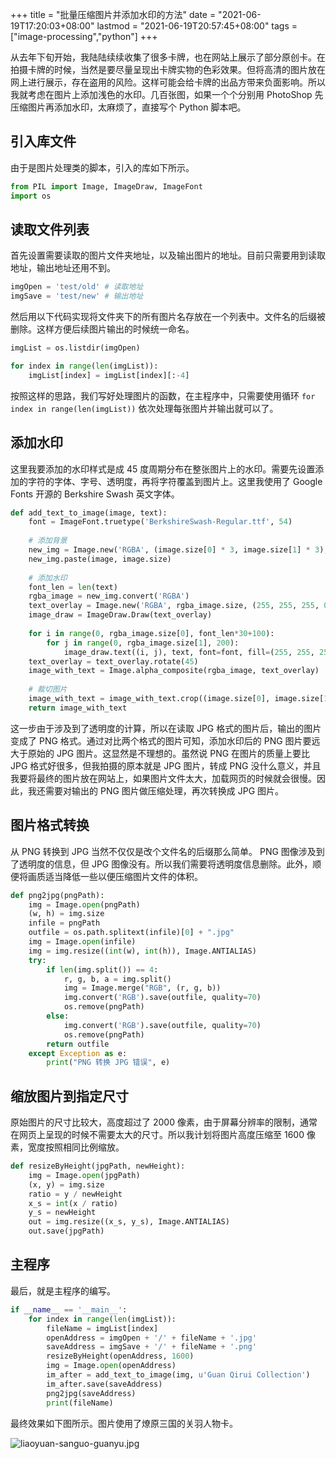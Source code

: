 +++
title = "批量压缩图片并添加水印的方法"
date = "2021-06-19T17:20:03+08:00"
lastmod = "2021-06-19T20:57:45+08:00"
tags = ["image-processing","python"]
+++

从去年下旬开始，我陆陆续续收集了很多卡牌，也在网站上展示了部分原创卡。在拍摄卡牌的时候，当然是要尽量呈现出卡牌实物的色彩效果。但将高清的图片放在网上进行展示，存在盗用的风险。这样可能会给卡牌的出品方带来负面影响。所以我就考虑在图片上添加浅色的水印。几百张图，如果一个个分别用 PhotoShop 先压缩图片再添加水印，太麻烦了，直接写个 Python 脚本吧。

## 引入库文件

由于是图片处理类的脚本，引入的库如下所示。

```python
from PIL import Image, ImageDraw, ImageFont
import os
```

## 读取文件列表

首先设置需要读取的图片文件夹地址，以及输出图片的地址。目前只需要用到读取地址，输出地址还用不到。

```python
imgOpen = 'test/old' # 读取地址
imgSave = 'test/new' # 输出地址
```

然后用以下代码实现将文件夹下的所有图片名存放在一个列表中。文件名的后缀被删除。这样方便后续图片输出的时候统一命名。

```python
imgList = os.listdir(imgOpen)

for index in range(len(imgList)):
    imgList[index] = imgList[index][:-4] 
```

按照这样的思路，我们写好处理图片的函数，在主程序中，只需要使用循环 `for index in range(len(imgList))` 依次处理每张图片并输出就可以了。

## 添加水印

这里我要添加的水印样式是成 45 度周期分布在整张图片上的水印。需要先设置添加的字符的字体、字号、透明度，再将字符覆盖到图片上。这里我使用了 Google Fonts 开源的 Berkshire Swash 英文字体。

```python
def add_text_to_image(image, text):
    font = ImageFont.truetype('BerkshireSwash-Regular.ttf', 54)
   
    # 添加背景
    new_img = Image.new('RGBA', (image.size[0] * 3, image.size[1] * 3), (0, 0, 0, 0))
    new_img.paste(image, image.size)
   
    # 添加水印
    font_len = len(text)
    rgba_image = new_img.convert('RGBA')
    text_overlay = Image.new('RGBA', rgba_image.size, (255, 255, 255, 0))
    image_draw = ImageDraw.Draw(text_overlay)
   
    for i in range(0, rgba_image.size[0], font_len*30+100):
        for j in range(0, rgba_image.size[1], 200):
            image_draw.text((i, j), text, font=font, fill=(255, 255, 255, 50))
    text_overlay = text_overlay.rotate(45)
    image_with_text = Image.alpha_composite(rgba_image, text_overlay)
   
    # 裁切图片
    image_with_text = image_with_text.crop((image.size[0], image.size[1], image.size[0] * 2, image.size[1] * 2))
    return image_with_text
```

这一步由于涉及到了透明度的计算，所以在读取 JPG 格式的图片后，输出的图片变成了 PNG 格式。通过对比两个格式的图片可知，添加水印后的 PNG 图片要远大于原始的 JPG 图片。这显然是不理想的。虽然说 PNG 在图片的质量上要比 JPG 格式好很多，但我拍摄的原本就是 JPG 图片，转成 PNG 没什么意义，并且我要将最终的图片放在网站上，如果图片文件太大，加载网页的时候就会很慢。因此，我还需要对输出的 PNG 图片做压缩处理，再次转换成 JPG 图片。

## 图片格式转换

从 PNG 转换到 JPG 当然不仅仅是改个文件名的后缀那么简单。 PNG 图像涉及到了透明度的信息，但 JPG 图像没有。所以我们需要将透明度信息删除。此外，顺便将画质适当降低一些以便压缩图片文件的体积。

```python
def png2jpg(pngPath):
    img = Image.open(pngPath) 
    (w, h) = img.size
    infile = pngPath
    outfile = os.path.splitext(infile)[0] + ".jpg"
    img = Image.open(infile)
    img = img.resize((int(w), int(h)), Image.ANTIALIAS)
    try:
        if len(img.split()) == 4:
            r, g, b, a = img.split()
            img = Image.merge("RGB", (r, g, b))
            img.convert('RGB').save(outfile, quality=70)
            os.remove(pngPath)
        else:
            img.convert('RGB').save(outfile, quality=70)
            os.remove(pngPath)
        return outfile
    except Exception as e:
        print("PNG 转换 JPG 错误", e)
```

## 缩放图片到指定尺寸

原始图片的尺寸比较大，高度超过了 2000 像素，由于屏幕分辨率的限制，通常在网页上呈现的时候不需要太大的尺寸。所以我计划将图片高度压缩至 1600 像素，宽度按照相同比例缩放。

```python
def resizeByHeight(jpgPath, newHeight): 
    img = Image.open(jpgPath) 
    (x, y) = img.size
    ratio = y / newHeight
    x_s = int(x / ratio)
    y_s = newHeight
    out = img.resize((x_s, y_s), Image.ANTIALIAS) 
    out.save(jpgPath)
```

## 主程序

最后，就是主程序的编写。

```python
if __name__ == '__main__':
    for index in range(len(imgList)):
        fileName = imgList[index]
        openAddress = imgOpen + '/' + fileName + '.jpg'
        saveAddress = imgSave + '/' + fileName + '.png'
        resizeByHeight(openAddress, 1600)
        img = Image.open(openAddress)
        im_after = add_text_to_image(img, u'Guan Qirui Collection')
        im_after.save(saveAddress)
        png2jpg(saveAddress)
        print(fileName)
```

最终效果如下图所示。图片使用了燎原三国的关羽人物卡。

![liaoyuan-sanguo-guanyu.jpg](/images/liaoyuan-sanguo-guanyu.jpg)